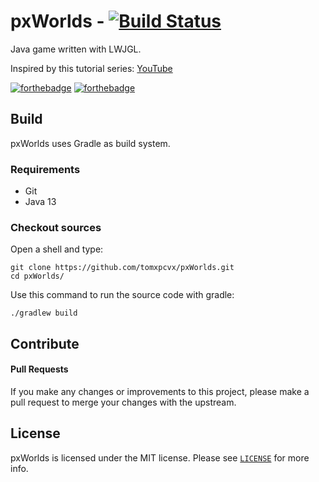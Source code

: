# pxWorlds - [![Build Status](https://travis-ci.com/tomxpcvx/pxWorlds.svg?token=2dxqrLRwQZdmsL3aSMPB&branch=master)](https://travis-ci.com/tomxpcvx/pxWorlds)

Java game written with LWJGL.

Inspired by this tutorial series: [YouTube](https://www.youtube.com/watch?v=VH9KAhjXVFM&list=PLILiqflMilIxta2xKk2EftiRHD4nQGW0u)

[![forthebadge](https://forthebadge.com/images/badges/made-with-java.svg)](https://forthebadge.com)
[![forthebadge](https://forthebadge.com/images/badges/designed-in-ms-paint.svg)](https://forthebadge.com)

## Build
pxWorlds uses Gradle as build system.

### Requirements
* Git
* Java 13

### Checkout sources
Open a shell and type:
```
git clone https://github.com/tomxpcvx/pxWorlds.git
cd pxWorlds/
```
Use this command to run the source code with gradle:
```
./gradlew build
```

## Contribute
#### Pull Requests
If you make any changes or improvements to this project, please make a pull request to merge your changes with the upstream.

## License
pxWorlds is licensed under the MIT license. Please see [`LICENSE`](https://github.com/tomxpcvx/pxWorlds/blob/master/LICENSE) for more info.
